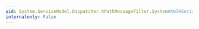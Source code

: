 ```yaml
---
uid: System.ServiceModel.Dispatcher.XPathMessageFilter.System#Xml#Serialization#IXmlSerializable#GetSchema
internalonly: False
---
```


